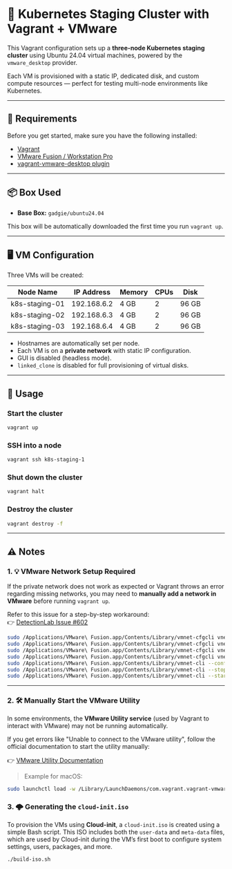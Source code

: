 # 🧪 Kubernetes Staging Cluster with Vagrant + VMware

This Vagrant configuration sets up a **three-node Kubernetes staging cluster** using Ubuntu 24.04 virtual machines, powered by the `vmware_desktop` provider.

Each VM is provisioned with a static IP, dedicated disk, and custom compute resources — perfect for testing multi-node environments like Kubernetes.

---

## 🔧 Requirements

Before you get started, make sure you have the following installed:

- [Vagrant](https://www.vagrantup.com/)
- [VMware Fusion / Workstation Pro](https://www.vmware.com/products/workstation-pro.html)
- [vagrant-vmware-desktop plugin](https://developer.hashicorp.com/vagrant/docs/providers/vmware/desktop)

---

## 📦 Box Used

- **Base Box:** `gadgie/ubuntu24.04`

This box will be automatically downloaded the first time you run `vagrant up`.

---

## 🖥️ VM Configuration

Three VMs will be created:

| Node Name        | IP Address     | Memory | CPUs | Disk  |
|------------------|----------------|--------|------|-------|
| k8s-staging-01    | 192.168.6.2    | 4 GB   | 2    | 96 GB |
| k8s-staging-02    | 192.168.6.3    | 4 GB   | 2    | 96 GB |
| k8s-staging-03    | 192.168.6.4    | 4 GB   | 2    | 96 GB |

- Hostnames are automatically set per node.
- Each VM is on a **private network** with static IP configuration.
- GUI is disabled (headless mode).
- `linked_clone` is disabled for full provisioning of virtual disks.

---

## 🚀 Usage

### Start the cluster

```bash
vagrant up
```

### SSH into a node

```bash
vagrant ssh k8s-staging-1
```

### Shut down the cluster

```bash
vagrant halt
```

### Destroy the cluster

```bash
vagrant destroy -f
```

---

## ⚠️ Notes

### 1. 💡 **VMware Network Setup Required**

If the private network does not work as expected or Vagrant throws an error regarding missing networks, you may need to **manually add a network in VMware** before running `vagrant up`.

Refer to this issue for a step-by-step workaround:  
👉 [DetectionLab Issue #602](https://github.com/clong/DetectionLab/issues/602)

```bash
sudo /Applications/VMware\ Fusion.app/Contents/Library/vmnet-cfgcli vnetcfgadd VNET_2_DHCP no
sudo /Applications/VMware\ Fusion.app/Contents/Library/vmnet-cfgcli vnetcfgadd VNET_2_HOSTONLY_SUBNET 192.168.6.0
sudo /Applications/VMware\ Fusion.app/Contents/Library/vmnet-cfgcli vnetcfgadd VNET_2_HOSTONLY_NETMASK 255.255.255.224
sudo /Applications/VMware\ Fusion.app/Contents/Library/vmnet-cfgcli vnetcfgadd VNET_2_VIRTUAL_ADAPTER yes
sudo /Applications/VMware\ Fusion.app/Contents/Library/vmnet-cli --configure
sudo /Applications/VMware\ Fusion.app/Contents/Library/vmnet-cli --stop
sudo /Applications/VMware\ Fusion.app/Contents/Library/vmnet-cli --start
```

---

### 2. 🛠️ **Manually Start the VMware Utility**

In some environments, the **VMware Utility service** (used by Vagrant to interact with VMware) may not be running automatically.

If you get errors like "Unable to connect to the VMware utility", follow the official documentation to start the utility manually:

👉 [VMware Utility Documentation](https://developer.hashicorp.com/vagrant/docs/providers/vmware/vagrant-vmware-utility)

> Example for macOS:

```bash
sudo launchctl load -w /Library/LaunchDaemons/com.vagrant.vagrant-vmware-utility.plist
```

### 3. 🌩️ **Generating the `cloud-init.iso`**

To provision the VMs using **Cloud-init**, a `cloud-init.iso` is created using a simple Bash script. This ISO includes both the `user-data` and `meta-data` files, which are used by Cloud-init during the VM’s first boot to configure system settings, users, packages, and more.

```bash
./build-iso.sh
```
